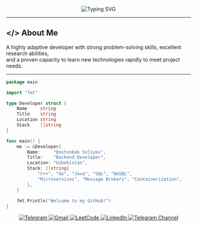 <p align="center">
  <img src="https://readme-typing-svg.herokuapp.com?font=Fira+Code&size=30&duration=3000&pause=1000&color=00F58D&center=true&vCenter=true&width=600&lines=Hi%2C+I'm+PRODONiK" alt="Typing SVG" />
</p>

---

## </> About Me

A highly adaptive developer with strong problem-solving skills, excellent research abilities,  
and a proven capacity to learn new technologies rapidly to meet project needs.

---

```go
package main

import "fmt"

type Developer struct {
	Name     string
	Title    string
	Location string
	Stack    []string
}

func main() {
	me := &Developer{
		Name:     "Dostonbek Soliyev",
		Title:    "Backend Developer",
		Location: "Uzbekistan",
		Stack: []string{
			"C++", "Go", "Java", "SQL", "NoSQL",
			"Microservices", "Message Brokers", "Containerization",
		},
	}
	
	fmt.Println("Welcome to my GitHub!")
}

```
<p align="center"> <a href="https://t.me/PRODONiK"> <img src="https://img.shields.io/badge/Telegram-2CA5E0?style=for-the-badge&logo=telegram&logoColor=white" alt="Telegram" /> </a> <a href="mailto:rruzibayevich@gmail.com"> <img src="https://img.shields.io/badge/Gmail-D14836?style=for-the-badge&logo=gmail&logoColor=white" alt="Gmail" /> </a> <a href="https://leetcode.com/prodonik/"> <img src="https://img.shields.io/badge/LeetCode-FFA116?style=for-the-badge&logo=leetcode&logoColor=black" alt="LeetCode" /> </a> <a href="https://www.linkedin.com/in/dostonbek-soliyev/"> <img src="https://img.shields.io/badge/LinkedIn-0077B5?style=for-the-badge&logo=linkedin&logoColor=white" alt="LinkedIn" /> </a> <a href="https://t.me/Soliyev_talks"> <img src="https://img.shields.io/badge/Telegram%20Channel-2CA5E0?style=for-the-badge&logo=telegram&logoColor=white" alt="Telegram Channel" /> </a> </p>
